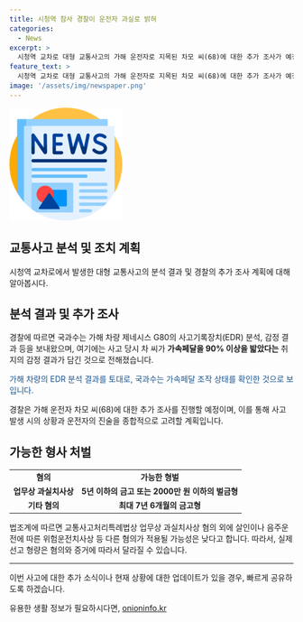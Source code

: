 ```yaml
---
title: 시청역 참사 경찰이 운전자 과실로 밝혀
categories:
  - News
excerpt: >
  시청역 교차로 대형 교통사고의 가해 운전자로 지목된 차모 씨(68)에 대한 추가 조사가 예정되었다. 국립과학수사연구원의 분석 결과에 따르면 가해 차량 제네시스 G80의 사고기록장치(EDR) 분석에서 가속페달을 90% 이상 밟은 것이 확인되었으며, 이로 인해 경찰은 운전자의 과실을 강하게 의심하고 있다. 이에 따라 차씨에게 최대 7년 6개월의 금고형이 가능할 것으로 보이지만, 살인이나 음주운전 등 다른 혐의는 적용되지 않을 것으로 예상된다.
feature_text: >
  시청역 교차로 대형 교통사고의 가해 운전자로 지목된 차모 씨(68)에 대한 추가 조사가 예정되었다. 국립과학수사연구원의 분석 결과에 따르면 가해 차량 제네시스 G80의 사고기록장치(EDR) 분석에서 가속페달을 90% 이상 밟은 것이 확인되었으며, 이로 인해 경찰은 운전자의 과실을 강하게 의심하고 있다. 이에 따라 차씨에게 최대 7년 6개월의 금고형이 가능할 것으로 보이지만, 살인이나 음주운전 등 다른 혐의는 적용되지 않을 것으로 예상된다.
image: '/assets/img/newspaper.png'
---
```


<p><img src="/assets/img/newspaper.png" alt="kimp 속보" /></p>

<h2>교통사고 분석 및 조치 계획</h2>

<p data-ke-size="size16">시청역 교차로에서 발생한 대형 교통사고의 분석 결과 및 경찰의 추가 조사 계획에 대해 알아봅시다. </p>

<h2 data-ke-size="size26">분석 결과 및 추가 조사</h2>

<p>경찰에 따르면 국과수는 가해 차량 제네시스 G80의 사고기록장치(EDR) 분석, 감정 결과 등을 보내왔으며, 여기에는 사고 당시 차 씨가 <b>가속페달을 90% 이상을 밟았다는</b> 취지의 감정 결과가 담긴 것으로 전해졌습니다.</p>

<p><span style="color: #1a5490;">가해 차량의 EDR 분석 결과를 토대로, 국과수는 가속페달 조작 상태를 확인한 것으로 보입니다.</span></p>

<p>경찰은 가해 운전자 차모 씨(68)에 대한 추가 조사를 진행할 예정이며, 이를 통해 사고 발생 시의 상황과 운전자의 진술을 종합적으로 고려할 계획입니다.</p>

<h2 data-ke-size="size26">가능한 형사 처벌</h2>

<table>
    <tr>
        <td style="text-align: center; height: 17px;"><b>혐의</b></td>
        <td style="text-align: center; height: 17px;"><b>가능한 형벌</b></td>
    </tr>
    <tr>
        <td style="text-align: center; height: 17px;"><b>업무상 과실치사상</b></td>
        <td style="text-align: center; height: 17px;"><b>5년 이하의 금고 또는 2000만 원 이하의 벌금형</b></td>
    </tr>
    <tr>
        <td style="text-align: center; height: 17px;"><b>기타 혐의</b></td>
        <td style="text-align: center; height: 17px;"><b>최대 7년 6개월의 금고형</b></td>
    </tr>
</table>

<p>법조계에 따르면 교통사고처리특례법상 업무상 과실치사상 혐의 외에 살인이나 음주운전에 따른 위험운전치사상 등 다른 혐의가 적용될 가능성은 낮다고 합니다. 따라서, 실제 선고 형량은 혐의와 증거에 따라서 달라질 수 있습니다.</p>

<hr>

<p data-ke-size="size16">이번 사고에 대한 추가 소식이나 현재 상황에 대한 업데이트가 있을 경우, 빠르게 공유하도록 하겠습니다.</p>
유용한 생활 정보가 필요하시다면, <a href="https://onioninfo.kr" rel="dofollow">onioninfo.kr</a>



